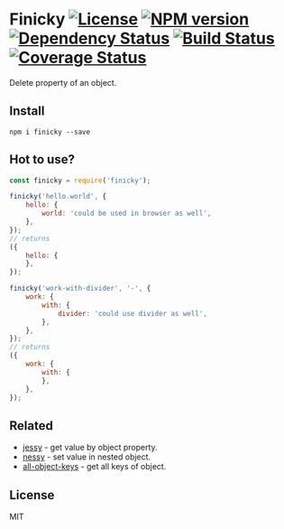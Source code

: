 # Finicky [![License][LicenseIMGURL]][LicenseURL] [![NPM version][NPMIMGURL]][NPMURL] [![Dependency Status][DependencyStatusIMGURL]][DependencyStatusURL] [![Build Status][BuildStatusIMGURL]][BuildStatusURL] [![Coverage Status][CoverageIMGURL]][CoverageURL]

Delete property of an object.

## Install

`npm i finicky --save`

## Hot to use?

```js
const finicky = require('finicky');

finicky('hello.world', {
    hello: {
        world: 'could be used in browser as well',
    },
});
// returns
({
    hello: {
    },
});

finicky('work-with-divider', '-', {
    work: {
        with: {
            divider: 'could use divider as well',
        },
    },
});
// returns
({
    work: {
        with: {
        },
    },
});
```

## Related

- [jessy](https://github.com/coderaiser/jessy "jessy") - get value by object property.
- [nessy](https://github.com/coderaiser/nessy "nessy") - set value in nested object.
- [all-object-keys](https://github.com/coderaiser/all-object-keys "all-object-keys") - get all keys of object.

## License

MIT

[NPMIMGURL]: https://img.shields.io/npm/v/finicky.svg?style=flat

[BuildStatusIMGURL]: https://img.shields.io/travis/coderaiser/finicky/master.svg?style=flat

[DependencyStatusIMGURL]: https://img.shields.io/david/coderaiser/finicky.svg?style=flat

[LicenseIMGURL]: https://img.shields.io/badge/license-MIT-317BF9.svg?style=flat

[NPMURL]: https://npmjs.org/package/finicky "npm"

[BuildStatusURL]: https://travis-ci.org/coderaiser/finicky "Build Status"

[DependencyStatusURL]: https://david-dm.org/coderaiser/finicky "Dependency Status"

[LicenseURL]: https://tldrlegal.com/license/mit-license "MIT License"

[CoverageURL]: https://coveralls.io/github/coderaiser/finicky?branch=master

[CoverageIMGURL]: https://coveralls.io/repos/coderaiser/finicky/badge.svg?branch=master&service=github
